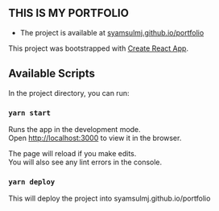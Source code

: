 ## THIS IS MY PORTFOLIO
- The project is available at [syamsulmj.github.io/portfolio](https://syamsulmj.github.io/portfolio/)

This project was bootstrapped with [Create React App](https://github.com/facebook/create-react-app).

## Available Scripts

In the project directory, you can run:

### `yarn start`

Runs the app in the development mode.<br />
Open [http://localhost:3000](http://localhost:3000) to view it in the browser.

The page will reload if you make edits.<br />
You will also see any lint errors in the console.

### `yarn deploy`

This will deploy the project into syamsulmj.github.io/portfolio

